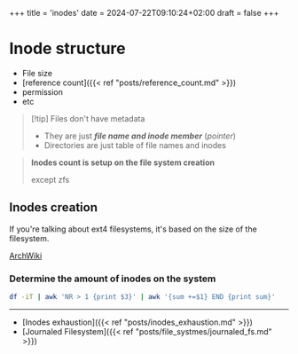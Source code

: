 +++
title = 'inodes'
date = 2024-07-22T09:10:24+02:00
draft = false
+++

# Inode structure
- File size 
- [reference count]({{< ref "posts/reference_count.md" >}})
- permission
- etc


>[!tip] Files don't have metadata
>- They are just ***file name and inode member*** (*pointer*)
>- Directories are just table of file names and inodes

 >**Inodes count is setup on the file system creation**
>
>except zfs
## Inodes creation 
If you're talking about ext4 filesystems, it's based on the size of the filesystem.

[ArchWiki](https://wiki.archlinux.org/index.php/ext4#Bytes-per-inode_ratio)

### Determine the amount of inodes on the system 

```bash 
df -iT | awk 'NR > 1 {print $3}' | awk '{sum +=$1} END {print sum}'
```

---
- [Inodes exhaustion]({{< ref "posts/inodes_exhaustion.md" >}})
- [Journaled Filesystem]({{< ref "posts/file_systmes/journaled_fs.md" >}})


